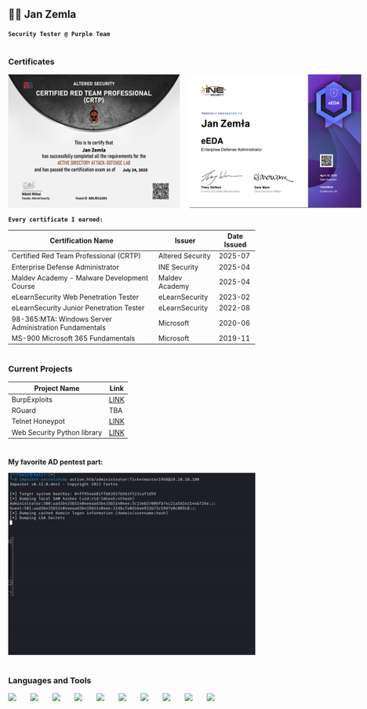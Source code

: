 ## 🕺🏼 Jan Zemla

**`Security Tester @ Purple Team`**


#

### Certificates

<div style="display: flex;">
<img src="./CRTP.jpg" width="350px" style="padding-right:20px;"></br>
<img src="./eEDA.png" width="350px" style="padding-right:20px;">
<img src="./Maldev.png" width="350px"> </br>
<img src="./MTA365.png" width="350px" style="padding-right:20px;">
<img src="./ms900.jpg" width="350px"> </br>
<img src="./ewpt.png" width="350px" style="padding-right:20px;">
<img src="./ejpt.png" width="350px">
</div>

**`Every certificate I earned:`**

<table>
  <thead>
    <tr>
      <th>Certification Name</th>
      <th>Issuer</th>
      <th>Date Issued</th>
    </tr>
  </thead>
  <tbody>
    <tr>
      <td>Certified Red Team Professional (CRTP)</td>
      <td>Altered Security</td>
      <td>2025-07</td>
    </tr>
    <tr>
      <td>Enterprise Defense Administrator</td>
      <td>INE Security</td>
      <td>2025-04</td>
    </tr>
    <tr>
      <td>Maldev Academy - Malware Development Course</td>
      <td>Maldev Academy</td>
      <td>2025-04</td>
    </tr>
    <tr>
      <td>eLearnSecurity Web Penetration Tester</td>
      <td>eLearnSecurity</td>
      <td>2023-02</td>
    </tr>
    <tr>
      <td>eLearnSecurity Junior Penetration Tester</td>
      <td>eLearnSecurity</td>
      <td>2022-08</td>
    </tr>
    <tr>
      <td>98-365:MTA: Windows Server Administration Fundamentals</td>
      <td>Microsoft</td>
      <td>2020-06</td>
    </tr>
     <tr>
      <td>MS-900 Microsoft 365 Fundamentals</td>
      <td>Microsoft</td>
      <td>2019-11</td>
    </tr>
  </tbody>
</table>

#

### Current Projects

<table>
  <thead>
    <tr>
      <th>Project Name</th>
      <th>Link</th>
    </tr>
  </thead>
  <tbody>
    <tr>
      <td>BurpExploits</td>
      <td><a href="https://github.com/zemler/BurpExploits">LINK</a></td>
    </tr>
    <tr>
      <td>RGuard</td>
      <td>TBA</td>
    </tr>
    <tr>
      <td>Telnet Honeypot</td>
      <td><a href="https://github.com/zemler/FalseTel">LINK</a></td>
    </tr>
    <tr>
      <td>Web Security Python library</td>
      <td><a href="https://github.com/zemler/webdrill">LINK</a></td>
    </tr>
  </tbody>
</table>

#

**My favorite AD pentest part:**

<div>
    <img src="./secretsdump.gif"/>
</div>

#

### Languages and Tools

<img align="left" width="35px" style="padding-right:10px;" src="https://cdn.jsdelivr.net/gh/devicons/devicon@latest/icons/python/python-original-wordmark.svg" />
<img align="left" width="35px" style="padding-right:10px;" src="https://cdn.jsdelivr.net/gh/devicons/devicon@latest/icons/c/c-original.svg" />
<img align="left" width="35px" style="padding-right:10px;" src="https://cdn.jsdelivr.net/gh/devicons/devicon@latest/icons/linux/linux-original.svg" />
<img align="left" width="35px" style="padding-right:10px;" src="https://cdn.jsdelivr.net/gh/devicons/devicon@latest/icons/windows11/windows11-original-wordmark.svg" />
<img align="left" width="35px" style="padding-right:10px;" src="https://cdn.jsdelivr.net/gh/devicons/devicon@latest/icons/bash/bash-original.svg" />
<img align="left" width="35px" style="padding-right:10px;" src="https://cdn.jsdelivr.net/gh/devicons/devicon@latest/icons/powershell/powershell-original.svg" />
<img align="left" width="35px" style="padding-right:10px;" src="https://cdn.jsdelivr.net/gh/devicons/devicon@latest/icons/php/php-original.svg" />
<img align="left" width="35px" style="padding-right:10px;" src="https://avatars.githubusercontent.com/u/144470396?s=48&v=4" />
<img align="left" width="35px" style="padding-right:10px;" src="https://avatars.githubusercontent.com/u/25502277?s=48&v=4" />
<img align="left" width="35px" style="padding-right:10px;" src="https://avatars.githubusercontent.com/u/63385?s=48&v=4" />
